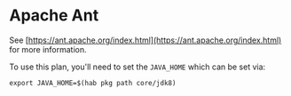 # Apache Ant

See [https://ant.apache.org/index.html](https://ant.apache.org/index.html) for more information.


To use this plan, you'll need to set the `JAVA_HOME` which can be set via:
```
export JAVA_HOME=$(hab pkg path core/jdk8)
```

